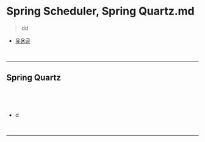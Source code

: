 # Spring Scheduler, Spring Quartz.md
> dd 
* [유용글](https://sabarada.tistory.com/113?category=803157)

<br>
<hr>

## Spring Quartz
####

<br>



<br>

###
* d

<br>
<hr>
<br>

